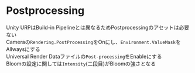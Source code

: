 # Postprocessing 

Unity URPはBuild-in Pipelineとは異なるためPostprocessingのアセットは必要ない  
Cameraの`Rendering.PostProcessing`をOnにし、`Environment.ValueMask`をAllwaysにする  
Universal Render Dataファイルの`Post-processing`をEnableにする  
Bloomの設定に関しては`Intensity`(二段目)がBloomの強さとなる  